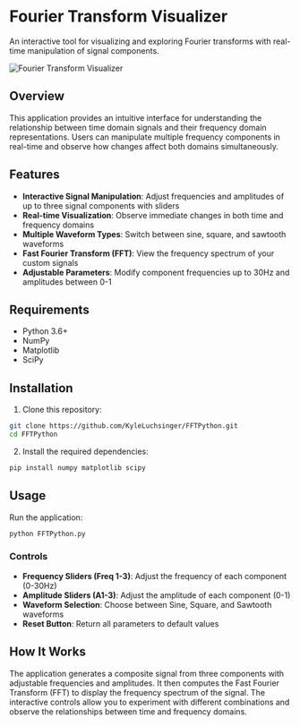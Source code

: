 # Fourier Transform Visualizer

An interactive tool for visualizing and exploring Fourier transforms with real-time manipulation of signal components.

![Fourier Transform Visualizer](https://upload.wikimedia.org/wikipedia/commons/thumb/d/df/Fourier2_-_restoration1.jpg/220px-Fourier2_-_restoration1.jpg)

## Overview

This application provides an intuitive interface for understanding the relationship between time domain signals and their frequency domain representations. Users can manipulate multiple frequency components in real-time and observe how changes affect both domains simultaneously.

## Features

- **Interactive Signal Manipulation**: Adjust frequencies and amplitudes of up to three signal components with sliders
- **Real-time Visualization**: Observe immediate changes in both time and frequency domains
- **Multiple Waveform Types**: Switch between sine, square, and sawtooth waveforms
- **Fast Fourier Transform (FFT)**: View the frequency spectrum of your custom signals
- **Adjustable Parameters**: Modify component frequencies up to 30Hz and amplitudes between 0-1

## Requirements

- Python 3.6+
- NumPy
- Matplotlib
- SciPy

## Installation

1. Clone this repository:
```bash
git clone https://github.com/KyleLuchsinger/FFTPython.git
cd FFTPython
```

2. Install the required dependencies:
```bash
pip install numpy matplotlib scipy
```

## Usage

Run the application:
```bash
python FFTPython.py
```

### Controls

- **Frequency Sliders (Freq 1-3)**: Adjust the frequency of each component (0-30Hz)
- **Amplitude Sliders (A1-3)**: Adjust the amplitude of each component (0-1)
- **Waveform Selection**: Choose between Sine, Square, and Sawtooth waveforms
- **Reset Button**: Return all parameters to default values

## How It Works

The application generates a composite signal from three components with adjustable frequencies and amplitudes. It then computes the Fast Fourier Transform (FFT) to display the frequency spectrum of the signal. The interactive controls allow you to experiment with different combinations and observe the relationships between time and frequency domains.
